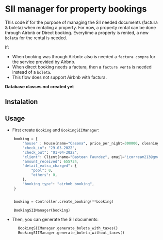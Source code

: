 # SII manager for property bookings
This code if for the purpose of managing the SII needed documents (factura & boleta) when rentaling a property.
For now, a property rental can be done through Airbnb or Direct booking.
Everytime a property is rented, a new `boleta` for the rental is needed.

If:
   - When booking was through Airbnb: also is needed a `factura compra` for the service provided by Airbnb.
   - When direct booking needs a factura, then a `factura venta` is needed instead of a `boleta`. 
   - This flow does not support Airbnb with factura. 

**Database classes not created yet**

## Instalation


## Usage
- First create `Booking` and `BookingSIIManager`:
```python
    booking = {
        "house" : House(name="Casona", price_per_night=300000, cleaning_fee=80000),
        "check_in": "29-03-2022",
        "check_out": "01-04-2022",
        "client": Client(name="Bastean Faundez", email="icorream213@gmail.com"),
        "amount_received": 655724,
        "detail_extra_charged": {
            "pool": 0,
            "others": 0,
        },
        "booking_type": "airbnb_booking",
    }


    booking = Controller.create_booking(**booking)

    BookingSIIManager(booking)
```

- Then, you can generate the SII documents:
```python
      BookingSIIManager.generate_boleta_with_taxes()
      BookingSIIManager.generate_boleta_without_taxes()
```



